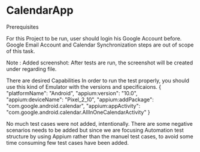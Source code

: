 # CalendarApp


Prerequisites

For this Project to be run, user should login his Google Account before. 
Google Email Account and Calendar Synchronization steps are out of scope of this task.


Note : 
Added screenshot: After tests are run, the screenshot will be created under regarding file. 


There are desired Capabilities In order to run the test properly, you should use this kind of Emulator with the versions and specificaions.
{
  "platformName": "Android",
  "appium:version": "10.0",
  "appium:deviceName": "Pixel_2_10",
  "appium:addPackage": "com.google.android.calendar",
  "appium:appActivity": "com.google.android.calendar.AllInOneCalendarActivity"
}


No much test cases were not added, intentionally. There are some negative scenarios needs to be added but since we are focusing Automation test
structure by using Appium rather than the manuel test cases, to avoid some time consuming few test cases have been added. 
